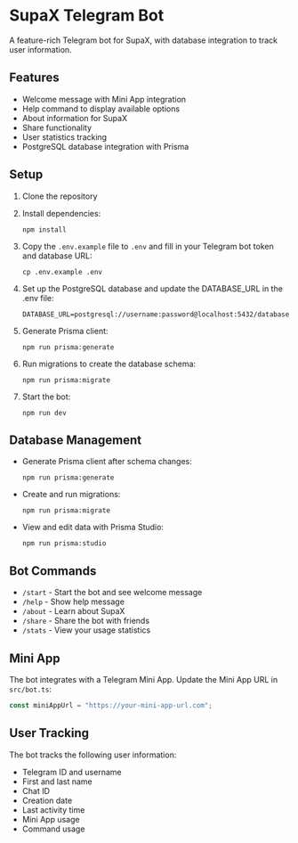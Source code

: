 # SupaX Telegram Bot

A feature-rich Telegram bot for SupaX, with database integration to track user information.

## Features

- Welcome message with Mini App integration
- Help command to display available options
- About information for SupaX
- Share functionality
- User statistics tracking
- PostgreSQL database integration with Prisma

## Setup

1. Clone the repository
2. Install dependencies:
   ```
   npm install
   ```
3. Copy the `.env.example` file to `.env` and fill in your Telegram bot token and database URL:

   ```
   cp .env.example .env
   ```

4. Set up the PostgreSQL database and update the DATABASE_URL in the .env file:

   ```
   DATABASE_URL=postgresql://username:password@localhost:5432/database_name
   ```

5. Generate Prisma client:

   ```
   npm run prisma:generate
   ```

6. Run migrations to create the database schema:

   ```
   npm run prisma:migrate
   ```

7. Start the bot:
   ```
   npm run dev
   ```

## Database Management

- Generate Prisma client after schema changes:

  ```
  npm run prisma:generate
  ```

- Create and run migrations:

  ```
  npm run prisma:migrate
  ```

- View and edit data with Prisma Studio:
  ```
  npm run prisma:studio
  ```

## Bot Commands

- `/start` - Start the bot and see welcome message
- `/help` - Show help message
- `/about` - Learn about SupaX
- `/share` - Share the bot with friends
- `/stats` - View your usage statistics

## Mini App

The bot integrates with a Telegram Mini App. Update the Mini App URL in `src/bot.ts`:

```typescript
const miniAppUrl = "https://your-mini-app-url.com";
```

## User Tracking

The bot tracks the following user information:

- Telegram ID and username
- First and last name
- Chat ID
- Creation date
- Last activity time
- Mini App usage
- Command usage
